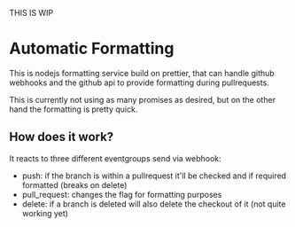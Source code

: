 THIS IS WIP

# Automatic Formatting
This is nodejs formatting service build on prettier, that can handle github webhooks and the github api to provide formatting during pullrequests.

This is currently not using as many promises as desired, but on the other hand the formatting is pretty quick.

## How does it work?

It reacts to three different eventgroups send via webhook:
- push: if the branch is within a pullrequest it'll be checked and if required formatted (breaks on delete)
- pull_request: changes the flag for formatting purposes
- delete: if a branch is deleted will also delete the checkout of it (not quite working yet)

